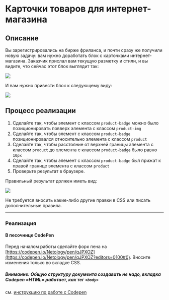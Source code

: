 # Карточки товаров для интернет-магазина

## Описание

Вы зарегистрировались на бирже фриланса, и почти сразу же получили новую задачу: вам нужно доработать блок с карточками интернет-магазина.
Заказчик прислал вам текущую разметку и стили, и вы видите, что сейчас этот блок выглядит так:

![](https://netology-code.github.io/html-2-homeworks/sources/4-1/product-cards-before.jpg)

И вам нужно привести блок к следующему виду:

![](https://netology-code.github.io/html-2-homeworks/sources/4-1/product-cards-after.jpg)


## Процесс реализации

1. Сделайте так, чтобы элемент с классом `product-badge` можно было позиционировать повверх элемента с классом `product-img`
2. Сделайте так, чтобы элемент с классом `product-badge` позиционировался относительно элемента с классом `product`
3. Сделайте так, чтобы расстояние от верхней границы элемента с классом `product` до элемента с классом `product-badge` было равно `10px` 
4. Сделайте так, чтобы элемент с классом `product-badge` был прижат к правой границе элемента с классом `product`
5. Проверьте результат в браузере.

Правильный результат должен иметь вид:

![](https://netology-code.github.io/html-2-homeworks/sources/4-1/product-cards-after.jpg)

Не требуется вносить какие-либо другие правки в CSS или писать дополнительные правила.

---

### Реализация

#### В песочнице CodePen

Перед началом работы сделайте форк пена на [https://codepen.io/Netology/pen/qJPXOZ](https://codepen.io/Netology/pen/qJPXOZ?editors=0100#0). Вносите изменения только во вкладке CSS.

##### Внимание: Общую структуру документа создавать не надо, вкладка Codepen «HTML» работает, как тег `<body>`
см. [инструкцию по работе с Codepen](https://netology-university.bitbucket.io/guides/wm/codepen-guide/)

